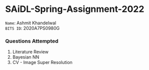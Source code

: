 # SAiDL-Spring-Assignment-2022

`Name`: Ashmit Khandelwal\
`BITS ID`: 2020A7PS0980G

### Questions Attempted
1. Literature Review
2. Bayesian NN
3. CV - Image Super Resolution
